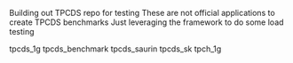 Building out TPCDS repo for testing
These are not official applications to create TPCDS benchmarks
Just leveraging the framework to do some load testing

tpcds_1g 
tpcds_benchmark
tpcds_saurin
tpcds_sk
tpch_1g
